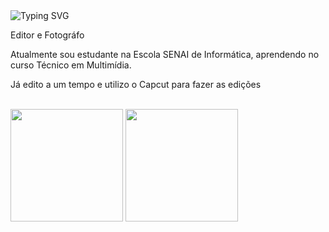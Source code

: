 <!-- Link para o site que cria o codigo para o texto com aparencia de digitação -->
<!-- https://readme-typing-svg.demolab.com/demo/ -->
<img src="https://readme-typing-svg.demolab.com?font=Fira+Code&weight=500&size=30&duration=1500&pause=1000&color=7F72FF&random=false&width=600&height=80&lines=Ol%C3%A1%2C+Me+chamo+Felipe+Tadeu!;Seja+bem+vindo+ao+meu+perfil!%F0%9F%91%8B" alt="Typing SVG" />

<div>
<p>Editor e Fotográfo</p> 

<p>Atualmente sou estudante na Escola SENAI de Informática, aprendendo no curso Técnico em Multimídia.</p>
<p> Já edito a um tempo e utilizo o Capcut para fazer as edições</p>
</div>

<br>

<div>
  
  <img height="180em" src="https://github-readme-stats.vercel.app/api?username=felipe-tneves&show_icons=true&theme=dark&include_all_commits=true&count_private=true"/>
  <img height="180em" src="https://github-readme-stats.vercel.app/api/top-langs/?username=felipe-tneves&layout=compact&langs_count=7&theme=dark"/>
</div>


